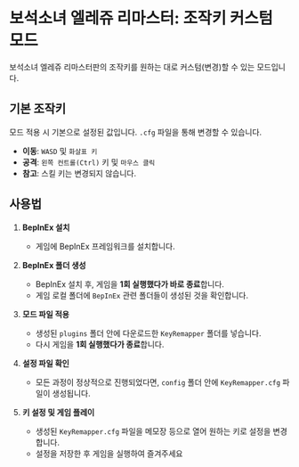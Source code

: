 # 보석소녀 엘레쥬 리마스터: 조작키 커스텀 모드

보석소녀 엘레쥬 리마스터판의 조작키를 원하는 대로 커스텀(변경)할 수 있는 모드입니다.

## 기본 조작키

모드 적용 시 기본으로 설정된 값입니다. `.cfg` 파일을 통해 변경할 수 있습니다.

*   **이동**: `WASD` 및 `화살표 키`
*   **공격**: `왼쪽 컨트롤(Ctrl)` 키 및 `마우스 클릭`
*   **참고**: 스킬 키는 변경되지 않습니다.

## 사용법

1.  **BepInEx 설치**
    *   게임에 BepInEx 프레임워크를 설치합니다.

2.  **BepInEx 폴더 생성**
    *   BepInEx 설치 후, 게임을 **1회 실행했다가 바로 종료**합니다.
    *   게임 로컬 폴더에 `BepInEx` 관련 폴더들이 생성된 것을 확인합니다.

3.  **모드 파일 적용**
    *   생성된 `plugins` 폴더 안에 다운로드한 `KeyRemapper` 폴더를 넣습니다.
    *   다시 게임을 **1회 실행했다가 종료**합니다.

4.  **설정 파일 확인**
    *   모든 과정이 정상적으로 진행되었다면, `config` 폴더 안에 `KeyRemapper.cfg` 파일이 생성됩니다.

5.  **키 설정 및 게임 플레이**
    *   생성된 `KeyRemapper.cfg` 파일을 메모장 등으로 열어 원하는 키로 설정을 변경합니다.
    *   설정을 저장한 후 게임을 실행하여 즐겨주세요
